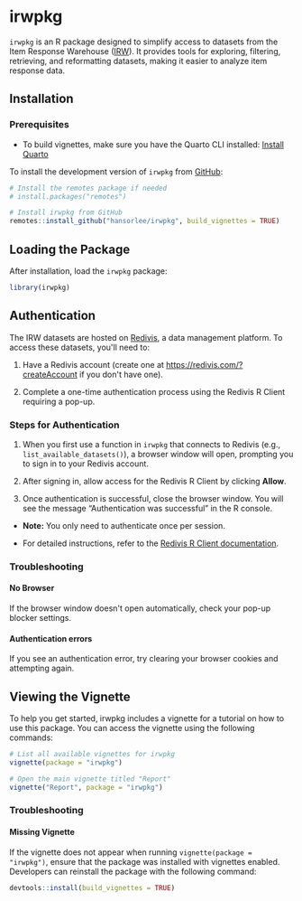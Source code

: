 
# irwpkg

`irwpkg` is an R package designed to simplify access to datasets from
the Item Response Warehouse ([IRW](https://datapages.github.io/irw/)).
It provides tools for exploring, filtering, retrieving, and reformatting
datasets, making it easier to analyze item response data.

<!-- ## Installation -->
<!-- To install the development version of `irwpkg` from [GitHub](https://github.com/): -->
<!-- ```{r} -->
<!-- #| eval: false -->
<!-- # Install the remotes package if needed -->
<!-- # install.packages("remotes") -->
<!-- # Install irwpkg from GitHub -->
<!-- remotes::install_github("hansorlee/irwpkg") -->
<!-- ``` -->

## Installation

### Prerequisites
- To build vignettes, make sure you have the Quarto CLI installed: [Install Quarto](https://quarto.org/docs/get-started/)

To install the development version of `irwpkg` from
[GitHub](https://github.com/):

``` r
# Install the remotes package if needed
# install.packages("remotes")

# Install irwpkg from GitHub
remotes::install_github("hansorlee/irwpkg", build_vignettes = TRUE)
```

## Loading the Package

After installation, load the `irwpkg` package:

``` r
library(irwpkg)
```

## Authentication

The IRW datasets are hosted on [Redivis](https://redivis.com), a data management platform. To access these datasets, you'll need to:

1. Have a Redivis account (create one at <https://redivis.com/?createAccount>  if you don't have one).

2. Complete a one-time authentication process using the Redivis R Client requiring a pop-up.

### Steps for Authentication

1.  When you first use a function in `irwpkg` that connects to Redivis
    (e.g., `list_available_datasets()`), a browser window will open,
    prompting you to sign in to your Redivis account.

2.  After signing in, allow access for the Redivis R Client by clicking
    **Allow**.

3.  Once authentication is successful, close the browser window. You
    will see the message “Authentication was successful” in the R
    console.

- **Note:** You only need to authenticate once per session.

- For detailed instructions, refer to the [Redivis R Client
  documentation](https://apidocs.redivis.com/client-libraries/redivis-r/getting-started).


### Troubleshooting

#### No Browser 

If the browser window doesn't open automatically, check your pop-up blocker settings.

#### Authentication errors

If you see an authentication error, try clearing your browser cookies and attempting again.

## Viewing the Vignette

To help you get started, irwpkg includes a vignette for a tutorial on
how to use this package. You can access the vignette using the following
commands:

``` r
# List all available vignettes for irwpkg
vignette(package = "irwpkg")

# Open the main vignette titled "Report"
vignette("Report", package = "irwpkg")
```

<!-- #### Troubleshooting -->
<!-- If the vignette does not appear, ensure that the package was installed with vignettes enabled. You can do this by reinstalling the package: -->
<!-- ```{r} -->
<!-- #| eval: false -->
<!-- # remotes::install_github("hansorlee/irwpkg", build_vignettes = TRUE) -->
<!-- ``` -->

### Troubleshooting


#### Missing Vignette

If the vignette does not appear when running
`vignette(package = "irwpkg")`, ensure that the package was installed
with vignettes enabled. Developers can reinstall the package with the
following command:

``` r
devtools::install(build_vignettes = TRUE)
```

<!-- Please feel free to suggest additional features or report issues on the repository’s GitHub Issues page! -->
